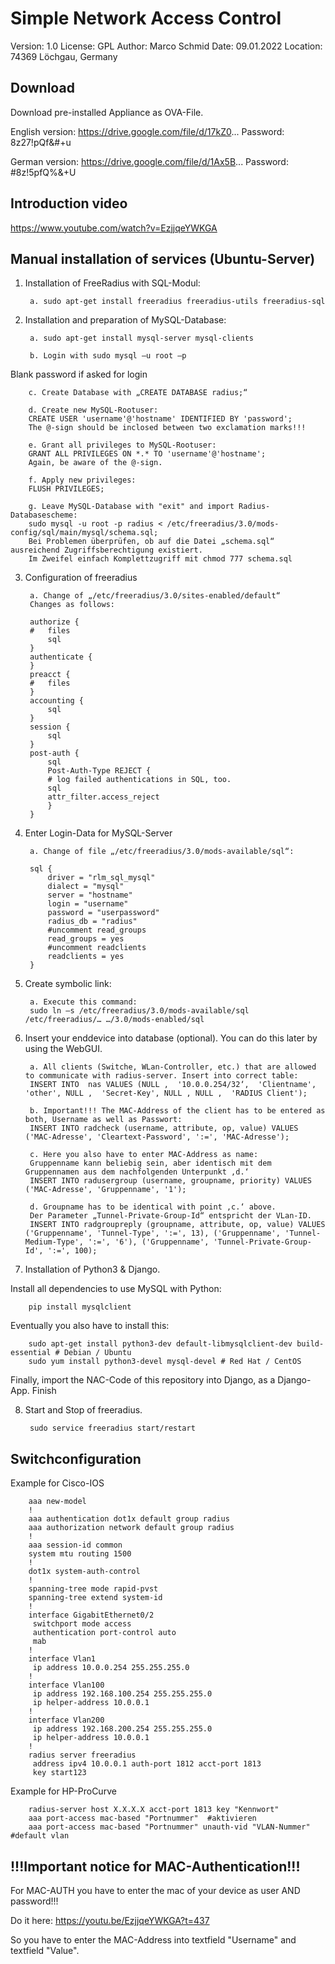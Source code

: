# Simple Network Access Control
Version:	1.0
License:	GPL
Author:		Marco Schmid
Date: 		09.01.2022
Location:	74369 Löchgau, Germany

## Download

Download pre-installed Appliance as OVA-File.

English version:
https://drive.google.com/file/d/17kZ0...
Password: 8z27!pQf&#+u

German version:
https://drive.google.com/file/d/1Ax5B...
Password: #8z!5pfQ%&+U

## Introduction video

https://www.youtube.com/watch?v=EzjjqeYWKGA

## Manual installation of services (Ubuntu-Server)

1. Installation of FreeRadius with SQL-Modul:

        a. sudo apt-get install freeradius freeradius-utils freeradius-sql

2. Installation and preparation of MySQL-Database:

        a. sudo apt-get install mysql-server mysql-clients

        b. Login with sudo mysql –u root –p
Blank password if asked for login

        c. Create Database with „CREATE DATABASE radius;“

        d. Create new MySQL-Rootuser:
		CREATE USER 'username'@'hostname' IDENTIFIED BY 'password';
		The @-sign should be inclosed between two exclamation marks!!!

        e. Grant all privileges to MySQL-Rootuser:
		GRANT ALL PRIVILEGES ON *.* TO 'username'@'hostname';
		Again, be aware of the @-sign.

        f. Apply new privileges:
		FLUSH PRIVILEGES;

        g. Leave MySQL-Database with "exit" and import Radius-Databasescheme:
		sudo mysql -u root -p radius < /etc/freeradius/3.0/mods-config/sql/main/mysql/schema.sql;
		Bei Problemen überprüfen, ob auf die Datei „schema.sql“ ausreichend Zugriffsberechtigung existiert.
		Im Zweifel einfach Komplettzugriff mit chmod 777 schema.sql


3. Configuration of freeradius

        a. Change of „/etc/freeradius/3.0/sites-enabled/default“
		Changes as follows:

		authorize {
		#   files
		    sql
		}
		authenticate {
		}
		preacct {
		#   files
		}
		accounting {
		    sql
		}
		session {
		    sql
		}
		post-auth {
		    sql
		    Post-Auth-Type REJECT {
		    # log failed authentications in SQL, too.
		    sql
		    attr_filter.access_reject
		    }
		}


4. Enter Login-Data for MySQL-Server

        a. Change of file „/etc/freeradius/3.0/mods-available/sql“:

		sql {
		    driver = "rlm_sql_mysql"
		    dialect = "mysql"
		    server = "hostname"
		    login = "username"
		    password = "userpassword"
		    radius_db = "radius"
		    #uncomment read_groups
		    read_groups = yes
		    #uncomment readclients
		    readclients = yes
		}





5. Create symbolic link:

        a. Execute this command:
		sudo ln –s /etc/freeradius/3.0/mods-available/sql /etc/freeradius/… …/3.0/mods-enabled/sql



6. Insert your enddevice into database (optional). You can do this later by using the WebGUI.

        a. All clients (Switche, WLan-Controller, etc.) that are allowed to communicate with radius-server. Insert into correct table:
		INSERT INTO  nas VALUES (NULL ,  '10.0.0.254/32‘,  'Clientname', 'other', NULL ,  'Secret-Key', NULL , NULL ,  'RADIUS Client');

        b. Important!!! The MAC-Address of the client has to be entered as both, Username as well as Passwort:
		INSERT INTO radcheck (username, attribute, op, value) VALUES ('MAC-Adresse', 'Cleartext-Password', ':=', 'MAC-Adresse');

        c. Here you also have to enter MAC-Address as name:
		Gruppenname kann beliebig sein, aber identisch mit dem Gruppennamen aus dem nachfolgenden Unterpunkt ‚d.‘
		INSERT INTO radusergroup (username, groupname, priority) VALUES ('MAC-Adresse', 'Gruppenname', '1');

        d. Groupname has to be identical with point ‚c.‘ above.
		Der Parameter „Tunnel-Private-Group-Id“ entspricht der VLan-ID.
		INSERT INTO radgroupreply (groupname, attribute, op, value) VALUES ('Gruppenname', 'Tunnel-Type', ':=', 13), ('Gruppenname', 'Tunnel-Medium-Type', ':=', '6'), ('Gruppenname', 'Tunnel-Private-Group-Id', ':=', 100);


7. Installation of Python3 & Django.

Install all dependencies to use MySQL with Python:
	
		pip install mysqlclient

Eventually you also have to install this:

		sudo apt-get install python3-dev default-libmysqlclient-dev build-essential # Debian / Ubuntu
		sudo yum install python3-devel mysql-devel # Red Hat / CentOS
		
Finally, import the NAC-Code of this repository into Django, as a Django-App.
Finish


8. Start and Stop of freeradius.

		sudo service freeradius start/restart
	

## Switchconfiguration

Example for Cisco-IOS

		aaa new-model
		!
		aaa authentication dot1x default group radius
		aaa authorization network default group radius
		!
		aaa session-id common
		system mtu routing 1500
		!
		dot1x system-auth-control
		!
		spanning-tree mode rapid-pvst
		spanning-tree extend system-id
		!
		interface GigabitEthernet0/2
		 switchport mode access
		 authentication port-control auto
		 mab
		!
		interface Vlan1
		 ip address 10.0.0.254 255.255.255.0
		!
		interface Vlan100
		 ip address 192.168.100.254 255.255.255.0
		 ip helper-address 10.0.0.1
		!
		interface Vlan200
		 ip address 192.168.200.254 255.255.255.0
		 ip helper-address 10.0.0.1
		!
		radius server freeradius
		 address ipv4 10.0.0.1 auth-port 1812 acct-port 1813
		 key start123


Example for HP-ProCurve

		radius-server host X.X.X.X acct-port 1813 key "Kennwort"
		aaa port-access mac-based "Portnummer"  #aktivieren
		aaa port-access mac-based "Portnummer" unauth-vid "VLAN-Nummer"  #default vlan

## !!!Important notice for MAC-Authentication!!!

For MAC-AUTH you have to enter the mac of your device as user AND password!!!

Do it here: https://youtu.be/EzjjqeYWKGA?t=437

So you have to enter the MAC-Address into textfield "Username" and textfield "Value".
